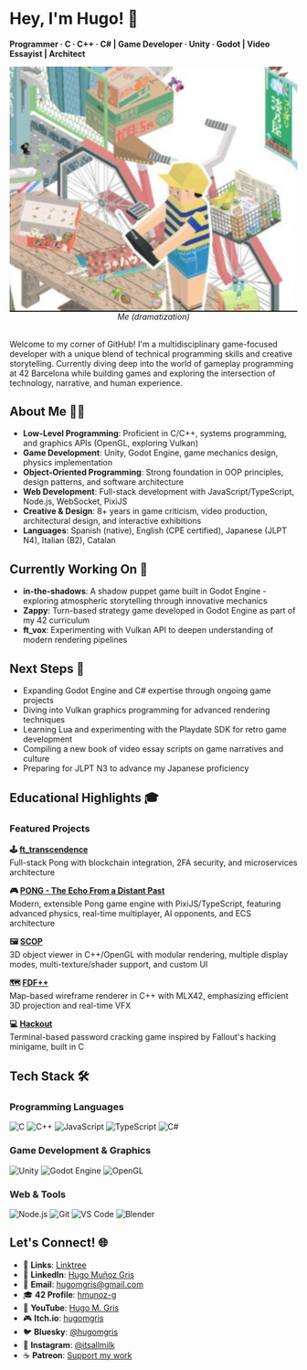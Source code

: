 # Hey, I'm Hugo! 👋

**Programmer · C · C++ · C# | Game Developer · Unity · Godot | Video Essayist | Architect**


<div align="center">
  <img src="ppic.png" alt="Me (dramatization)" align="center">
  <br>
  <em>Me (dramatization)</em>
  <br>
  <br>
</div>


Welcome to my corner of GitHub! I'm a multidisciplinary game-focused developer with a unique blend of technical programming skills and creative storytelling. Currently diving deep into the world of gameplay programming at 42 Barcelona while building games and exploring the intersection of technology, narrative, and human experience.

## About Me 🙆‍♂️

- **Low-Level Programming**: Proficient in C/C++, systems programming, and graphics APIs (OpenGL, exploring Vulkan)
- **Game Development**: Unity, Godot Engine, game mechanics design, physics implementation
- **Object-Oriented Programming**: Strong foundation in OOP principles, design patterns, and software architecture
- **Web Development**: Full-stack development with JavaScript/TypeScript, Node.js, WebSocket, PixiJS
- **Creative & Design**: 8+ years in game criticism, video production, architectural design, and interactive exhibitions
- **Languages**: Spanish (native), English (CPE certified), Japanese (JLPT N4), Italian (B2), Catalan

## Currently Working On 🚧

- **in-the-shadows**: A shadow puppet game built in Godot Engine - exploring atmospheric storytelling through innovative mechanics
- **Zappy**: Turn-based strategy game developed in Godot Engine as part of my 42 curriculum
- **ft_vox**: Experimenting with Vulkan API to deepen understanding of modern rendering pipelines

## Next Steps 🎯

- Expanding Godot Engine and C# expertise through ongoing game projects
- Diving into Vulkan graphics programming for advanced rendering techniques
- Learning Lua and experimenting with the Playdate SDK for retro game development
- Compiling a new book of video essay scripts on game narratives and culture
- Preparing for JLPT N3 to advance my Japanese proficiency

## Educational Highlights 🎓

### Featured Projects

**🕹️ [ft_transcendence](https://github.com/hugomgris/ft_transcendence)**  
Full-stack Pong with blockchain integration, 2FA security, and microservices architecture

**🎮 [PONG - The Echo From a Distant Past](https://github.com/hugomgris/pong)**  
Modern, extensible Pong game engine with PixiJS/TypeScript, featuring advanced physics, real-time multiplayer, AI opponents, and ECS architecture

**🖼️ [SCOP](https://github.com/hugomgris/scop)**  
3D object viewer in C++/OpenGL with modular rendering, multiple display modes, multi-texture/shader support, and custom UI

**🗺️ [FDF++](https://github.com/hugomgris/FDFPP)**  
Map-based wireframe renderer in C++ with MLX42, emphasizing efficient 3D projection and real-time VFX

**💻 [Hackout](https://github.com/hugomgris/Hackout)**  
Terminal-based password cracking game inspired by Fallout's hacking minigame, built in C

## Tech Stack 🛠️

### Programming Languages
![C](https://img.shields.io/badge/C-00599C?style=for-the-badge&logo=c&logoColor=white)
![C++](https://img.shields.io/badge/C%2B%2B-00599C?style=for-the-badge&logo=c%2B%2B&logoColor=white)
![JavaScript](https://img.shields.io/badge/JavaScript-F7DF1E?style=for-the-badge&logo=javascript&logoColor=black)
![TypeScript](https://img.shields.io/badge/TypeScript-007ACC?style=for-the-badge&logo=typescript&logoColor=white)
![C#](https://img.shields.io/badge/C%23-239120?style=for-the-badge&logo=c-sharp&logoColor=white)

### Game Development & Graphics
![Unity](https://img.shields.io/badge/Unity-100000?style=for-the-badge&logo=unity&logoColor=white)
![Godot Engine](https://img.shields.io/badge/GODOT-%23FFFFFF.svg?style=for-the-badge&logo=godot-engine)
![OpenGL](https://img.shields.io/badge/OpenGL-%23FFFFFF.svg?style=for-the-badge&logo=opengl)

### Web & Tools
![Node.js](https://img.shields.io/badge/Node.js-43853D?style=for-the-badge&logo=node.js&logoColor=white)
![Git](https://img.shields.io/badge/GIT-E44C30?style=for-the-badge&logo=git&logoColor=white)
![VS Code](https://img.shields.io/badge/Visual_Studio_Code-0078D4?style=for-the-badge&logo=visual%20studio%20code&logoColor=white)
![Blender](https://img.shields.io/badge/blender-%23F5792A.svg?style=for-the-badge&logo=blender&logoColor=white)

## Let's Connect! 🌐

- 🔗 **Links**: [Linktree](https://linktr.ee/hugomgris)
- 💼 **LinkedIn**: [Hugo Muñoz Gris](https://www.linkedin.com/in/hugo-mu%C3%B1oz-gris/?locale=en_US)
- 📧 **Email**: hugomgris@gmail.com
- 🎓 **42 Profile**: [hmunoz-g](https://profile.intra.42.fr/users/hmunoz-g)
- 🎥 **YouTube**: [Hugo M. Gris](https://www.youtube.com/c/HugoMGris)
- 🎮 **Itch.io**: [hugomgris](https://hugomgris.itch.io/)
- 🐦 **Bluesky**: [@hugomgris](https://bsky.app/profile/hugomgris.bsky.social)
- 📸 **Instagram**: [@itsallmilk](https://www.instagram.com/itsallmilk/)
- ☕ **Patreon**: [Support my work](https://www.patreon.com/c/hugomgris)

